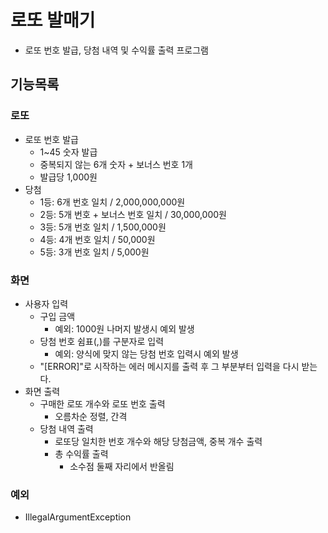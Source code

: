 # 로또 발매기
- 로또 번호 발급, 당첨 내역 및 수익률 출력 프로그램

## 기능목록
### 로또
- 로또 번호 발급
  - 1~45 숫자 발급
  - 중복되지 않는 6개 숫자 + 보너스 번호 1개
  - 발급당 1,000원
- 당첨
  - 1등: 6개 번호 일치 / 2,000,000,000원
  - 2등: 5개 번호 + 보너스 번호 일치 / 30,000,000원
  - 3등: 5개 번호 일치 / 1,500,000원
  - 4등: 4개 번호 일치 / 50,000원
  - 5등: 3개 번호 일치 / 5,000원

### 화면
- 사용자 입력
  - 구입 금액
    - 예외: 1000원 나머지 발생시 예외 발생
  - 당첨 번호 쉼표(,)를 구분자로 입력
    - 예외: 양식에 맞지 않는 당첨 번호 입력시 예외 발생
  - "[ERROR]"로 시작하는 에러 메시지를 출력 후 그 부분부터 입력을 다시 받는다.
- 화면 출력
  - 구매한 로또 개수와 로또 번호 출력
    - 오름차순 정렬, 간격
  - 당첨 내역 출력
      - 로또당 일치한 번호 개수와 해당 당첨금액, 중복 개수 출력
      - 총 수익률 출력
         - 소수점 둘째 자리에서 반올림
### 예외
  - IllegalArgumentException
